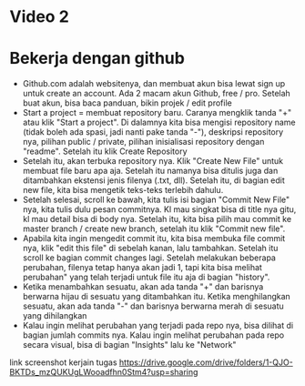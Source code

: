 # Video 2
# Bekerja dengan github


- Github.com adalah websitenya, dan membuat akun bisa lewat sign up untuk create an account. Ada 2 macam akun Github, free / pro. Setelah buat akun, bisa baca panduan, bikin projek / edit profile
- Start a project = membuat repository baru. Caranya mengklik tanda "+" atau klik "Start a project". Di dalamnya kita bisa mengisi repository name (tidak boleh ada spasi, jadi nanti pake tanda "-"), deskripsi repository nya, pilihan public / private, pilihan inisialisasi repository dengan "readme". Setelah itu klik Create Repository
- Setelah itu, akan terbuka repository nya. Klik "Create New File" untuk membuat file baru apa aja. Setelah itu namanya bisa ditulis juga dan ditambahkan ekstensi jenis filenya (.txt, dll). Setelah itu, di bagian edit new file, kita bisa mengetik teks-teks terlebih dahulu. 
- Setelah selesai, scroll ke bawah, kita tulis isi bagian "Commit New File" nya, kita tulis dulu pesan commitnya. Kl mau singkat bisa di title nya gitu, kl mau detail bisa di body nya. Setelah itu, kita bisa pilih mau commit ke master branch / create new branch, setelah itu klik "Commit new file".
- Apabila kita ingin mengedit commit itu, kita bisa membuka file commit nya, klik "edit this file" di sebelah kanan, lalu tambahkan. Setelah itu scroll ke bagian commit changes lagi. Setelah melakukan beberapa perubahan, filenya tetap hanya akan jadi 1, tapi kita bisa melihat perubahan" yang telah terjadi untuk file itu aja di bagian "history".
- Ketika menambahkan sesuatu, akan ada tanda "+" dan barisnya berwarna hijau di sesuatu yang ditambahkan itu. Ketika menghilangkan sesuatu, akan ada tanda "-" dan barisnya berwarna merah di sesuatu yang dihilangkan
- Kalau ingin melihat perubahan yang terjadi pada repo nya, bisa dilihat di bagian jumlah commits nya. Kalau ingin melihat perubahan pada repo secara visual, bisa di bagian "Insights" lalu ke "Network"

link screenshot kerjain tugas https://drive.google.com/drive/folders/1-QJO-BKTDs_mzQUKUgLWooadfhn0Stm4?usp=sharing
